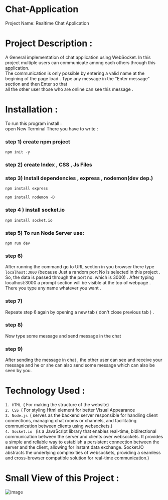 # Chat-Application
Project Name: Realtime Chat Application 
# Project Description :
A General implementation of chat application using WebSocket. In this project multiple users can communicate among each others through this application.<br>
The communication is only possible by entering a  valid name at the begining of the page load . Type any message in the "Enter message" section and then Enter so that <br>
all the other user those who are online can see this message .
# Installation :
To run this program install : <br>
open New Terminal There you have to write :<br>

### step 1) create npm project
```
npm init -y

```
### step 2) create Index , CSS , Js Files <br>

### step 3) Install dependencies , express , nodemon(dev dep.)

```
npm install express

```
```
npm install nodemon -D

```
### step 4 ) install socket.io 

```
npm install socket.io

```
### step 5) To run Node Server use:

```
npm run dev

```
### step 6) 
After running the command go to  URL section in you browser there type `localhost:3000` (because Just a random port No is selected in this project . So, the data is passed through the port no. which is 3000) . After typing
localhost:3000 a prompt section will be visible at the top of webpage . There you type any name whatever you want . <br>

### step 7)
Repeate step 6 again by opening a new tab ( don't close previous tab ) . <br>

### step 8) 
Now type some message and send message in the chat <br>

### step 9)
After sending the message in chat , the other user can see and receive your message and he or she can also send some message which can also be seen by you. 

# Technology Used :
  `1. HTML `( For making the structure of the website) <br>
  `2. CSS `( For styling Html element for better Visual Appearance <br>
  `3. Node.js `( serves as the backend server responsible for handling client connections, managing chat rooms or channels, and facilitating communication between clients using websockets.) <br>
  `4. Socket.io ` (is a JavaScript library that enables real-time, bidirectional communication between the server and clients over websockets. It provides a simple and reliable way to establish a persistent connection between the server and the client, allowing for instant data exchange. Socket.IO abstracts the underlying complexities of websockets, providing a seamless and cross-browser compatible solution for real-time communication.) 

# Small View of this Project :
![image](https://github.com/sahasuvankar7/Chat-Application/assets/121181194/fdbad22e-6165-44cc-9fd7-675c8ac187b8)

